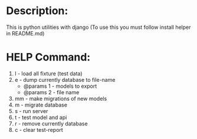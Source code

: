 # Description: 
This is python utilities with django (To use this you must follow install helper in README.md)

# HELP Command:
1. l - load all fixture (test data)
2. e - dump currently database to file-name
    - @params 1 - models to export
    - @params 2 - file name
3. mm - make migrations of new models
4. m - migrate database
5. s - run server
6. t - test model and api
7. r - remove currently database
8. c - clear test-report
